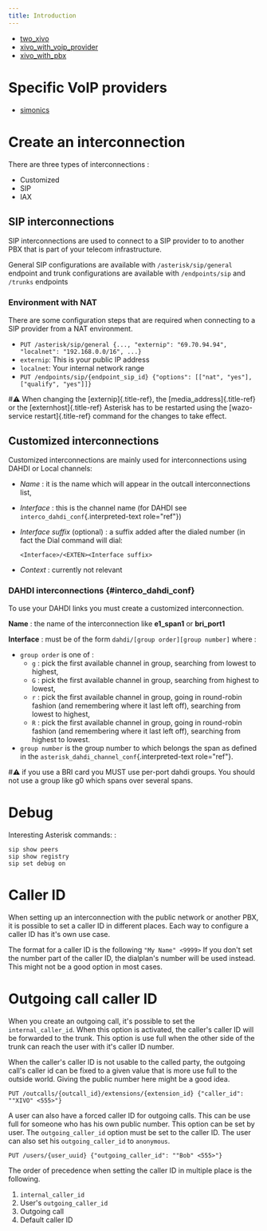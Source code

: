 ```yaml
---
title: Introduction
---
```


- [two_xivo](/uc-doc/administration/interconnections/two_xivo)
- [xivo_with_voip_provider](/uc-doc/administration/interconnections/xivo_with_voip_provider)
- [xivo_with_pbx](/uc-doc/administration/interconnections/xivo_with_pbx)

Specific VoIP providers
=======================

- [simonics](/uc-doc/administration/interconnections/simonics)

Create an interconnection
=========================

There are three types of interconnections :

-   Customized
-   SIP
-   IAX

SIP interconnections
--------------------

SIP interconnections are used to connect to a SIP provider to to another
PBX that is part of your telecom infrastructure.

General SIP configurations are available with `/asterisk/sip/general`
endpoint and trunk configurations are available with `/endpoints/sip`
and `/trunks` endpoints

### Environment with NAT

There are some configuration steps that are required when connecting to
a SIP provider from a NAT environment.

-   `PUT /asterisk/sip/general {..., "externip": "69.70.94.94", "localnet": "192.168.0.0/16", ...}`
-   `externip`: This is your public IP address
-   `localnet`: Your internal network range
-   `PUT /endpoints/sip/{endpoint_sip_id} {"options": [["nat", "yes"], ["qualify", "yes"]]}`

#:warning: When changing the [externip]{.title-ref}, the
[media_address]{.title-ref} or the [externhost]{.title-ref} Asterisk
has to be restarted using the [wazo-service restart]{.title-ref} command
for the changes to take effect.

Customized interconnections
---------------------------

Customized interconnections are mainly used for interconnections using
DAHDI or Local channels:

-   *Name* : it is the name which will appear in the outcall
    interconnections list,
-   *Interface* : this is the channel name (for DAHDI see
    `interco_dahdi_conf`{.interpreted-text role="ref"})
-   *Interface suffix* (optional) : a suffix added after the dialed
    number (in fact the Dial command will dial:

        <Interface>/<EXTEN><Interface suffix>

-   *Context* : currently not relevant

### DAHDI interconnections {#interco_dahdi_conf}

To use your DAHDI links you must create a customized interconnection.

**Name** : the name of the interconnection like **e1_span1** or
**bri_port1**

**Interface** : must be of the form `dahdi/[group order][group number]`
where :

-   `group order` is one of :
    -   `g` : pick the first available channel in group, searching from
        lowest to highest,
    -   `G` : pick the first available channel in group, searching from
        highest to lowest,
    -   `r` : pick the first available channel in group, going in
        round-robin fashion (and remembering where it last left off),
        searching from lowest to highest,
    -   `R` : pick the first available channel in group, going in
        round-robin fashion (and remembering where it last left off),
        searching from highest to lowest.
-   `group number` is the group number to which belongs the span as
    defined in the `asterisk_dahdi_channel_conf`{.interpreted-text
    role="ref"}.

#:warning: if you use a BRI card you MUST use per-port dahdi groups. You should not
use a group like g0 which spans over several spans.

Debug
=====

Interesting Asterisk commands: :

    sip show peers
    sip show registry
    sip set debug on

Caller ID
=========

When setting up an interconnection with the public network or another
PBX, it is possible to set a caller ID in different places. Each way to
configure a caller ID has it's own use case.

The format for a caller ID is the following `"My Name" <9999>` If you
don't set the number part of the caller ID, the dialplan's number will
be used instead. This might not be a good option in most cases.

Outgoing call caller ID
=======================

When you create an outgoing call, it's possible to set the
`internal_caller_id`. When this option is activated, the caller's
caller ID will be forwarded to the trunk. This option is use full when
the other side of the trunk can reach the user with it's caller ID
number.

When the caller's caller ID is not usable to the called party, the
outgoing call's caller id can be fixed to a given value that is more
use full to the outside world. Giving the public number here might be a
good idea.

`PUT /outcalls/{outcall_id}/extensions/{extension_id} {"caller_id": ""XIVO" <555>"}`

A user can also have a forced caller ID for outgoing calls. This can be
use full for someone who has his own public number. This option can be
set by user. The `outgoing_caller_id` option must be set to the caller
ID. The user can also set his `outgoing_caller_id` to `anonymous`.

`PUT /users/{user_uuid} {"outgoing_caller_id": ""Bob" <555>"}`

The order of precedence when setting the caller ID in multiple place is
the following.

1.  `internal_caller_id`
2.  User's `outgoing_caller_id`
3.  Outgoing call
4.  Default caller ID
